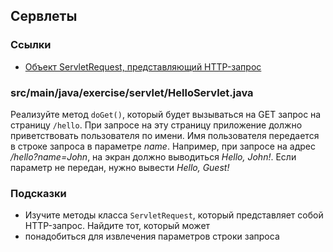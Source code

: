 ## Сервлеты

### Ссылки

* [Объект ServletRequest, представляющий HTTP-запрос](https://docs.oracle.com/javaee/7/api/javax/servlet/ServletRequest.html)

### src/main/java/exercise/servlet/HelloServlet.java

Реализуйте метод `doGet()`, который будет вызываться на GET запрос на страницу `/hello`. 
При запросе на эту страницу приложение должно приветствовать пользователя по имени. 
Имя пользователя передается в строке запроса в параметре *name*. Например, при запросе на адрес */hello?name=John*, 
на экран должно выводиться *Hello, John!*. Если параметр не передан, нужно вывести *Hello, Guest!*

### Подсказки

* Изучите методы класса `ServletRequest`, который представляет собой HTTP-запрос. Найдите тот, который может
* понадобиться для извлечения параметров строки запроса
